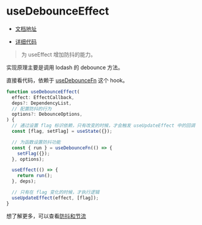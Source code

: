 # useDebounceEffect

- [文档地址](https://ahooks.js.org/zh-CN/hooks/use-debounce-effect)

- [详细代码](https://github.com/GpingFeng/hooks/blob/guangping%2Fread-code/packages/hooks/src/useDebounceEffect/index.ts)

> 为 useEffect 增加防抖的能力。

实现原理主要是调用 lodash 的 debounce 方法。

直接看代码，依赖于 [useDebounceFn](/hooks/effect/use-debounce-fn) 这个 hook。

```ts
function useDebounceEffect(
  effect: EffectCallback,
  deps?: DependencyList,
  // 配置防抖的行为
  options?: DebounceOptions,
) {
  // 通过设置 flag 标识依赖，只有改变的时候，才会触发 useUpdateEffect 中的回调
  const [flag, setFlag] = useState({});

  // 为函数设置防抖功能
  const { run } = useDebounceFn(() => {
    setFlag({});
  }, options);

  useEffect(() => {
    return run();
  }, deps);

  // 只有在 flag 变化的时候，才执行逻辑
  useUpdateEffect(effect, [flag]);
}
```

想了解更多，可以查看[防抖和节流](/hooks/utils/debounce-and-throttle)
